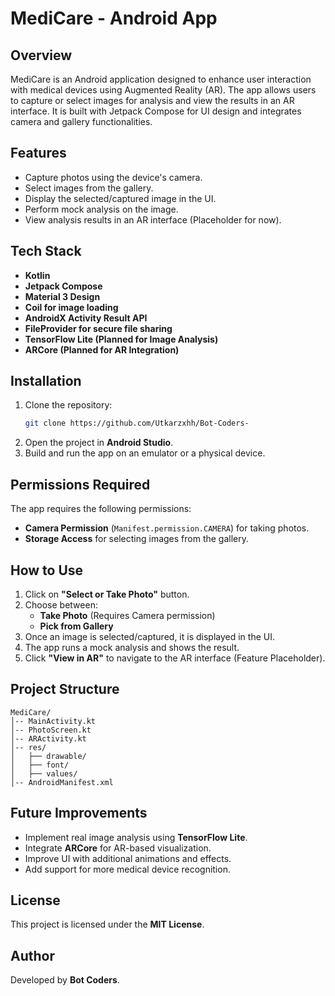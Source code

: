 # MediCare - Android App

## Overview
MediCare is an Android application designed to enhance user interaction with medical devices using Augmented Reality (AR). The app allows users to capture or select images for analysis and view the results in an AR interface. It is built with Jetpack Compose for UI design and integrates camera and gallery functionalities.

## Features
- Capture photos using the device's camera.
- Select images from the gallery.
- Display the selected/captured image in the UI.
- Perform mock analysis on the image.
- View analysis results in an AR interface (Placeholder for now).

## Tech Stack
- **Kotlin**
- **Jetpack Compose**
- **Material 3 Design**
- **Coil for image loading**
- **AndroidX Activity Result API**
- **FileProvider for secure file sharing**
- **TensorFlow Lite (Planned for Image Analysis)**
- **ARCore (Planned for AR Integration)**

## Installation
1. Clone the repository:
   ```sh
   git clone https://github.com/Utkarzxhh/Bot-Coders-
   ```
2. Open the project in **Android Studio**.
3. Build and run the app on an emulator or a physical device.

## Permissions Required
The app requires the following permissions:
- **Camera Permission** (`Manifest.permission.CAMERA`) for taking photos.
- **Storage Access** for selecting images from the gallery.

## How to Use
1. Click on **"Select or Take Photo"** button.
2. Choose between:
   - **Take Photo** (Requires Camera permission)
   - **Pick from Gallery**
3. Once an image is selected/captured, it is displayed in the UI.
4. The app runs a mock analysis and shows the result.
5. Click **"View in AR"** to navigate to the AR interface (Feature Placeholder).

## Project Structure
```
MediCare/
│-- MainActivity.kt
│-- PhotoScreen.kt
│-- ARActivity.kt
│-- res/
│   ├── drawable/
│   ├── font/
│   ├── values/
│-- AndroidManifest.xml
```

## Future Improvements
- Implement real image analysis using **TensorFlow Lite**.
- Integrate **ARCore** for AR-based visualization.
- Improve UI with additional animations and effects.
- Add support for more medical device recognition.

## License
This project is licensed under the **MIT License**.

## Author
Developed by **Bot Coders**.
